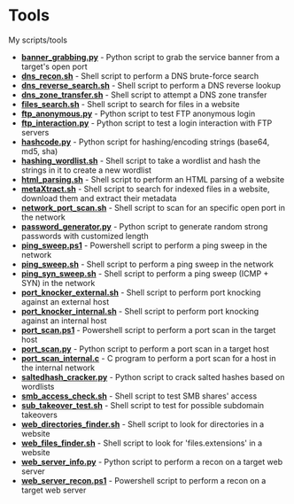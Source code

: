 # Tools
My scripts/tools

* [**banner_grabbing.py**](https://github.com/rafaelbaldasso/Tools/blob/main/banner_grabbing.py) - Python script to grab the service banner from a target's open port 
* [**dns_recon.sh**](https://github.com/rafaelbaldasso/Tools/blob/main/dns_recon.sh) - Shell script to perform a DNS brute-force search
* [**dns_reverse_search.sh**](https://github.com/rafaelbaldasso/Tools/blob/main/dns_reverse_search.sh) - Shell script to perform a DNS reverse lookup
* [**dns_zone_transfer.sh**](https://github.com/rafaelbaldasso/Tools/blob/main/dns_zone_transfer.sh) - Shell script to attempt a DNS zone transfer
* [**files_search.sh**](https://github.com/rafaelbaldasso/Tools/blob/main/files_search.sh) - Shell script to search for files in a website
* [**ftp_anonymous.py**](https://github.com/rafaelbaldasso/Tools/blob/main/ftp_anonymous.py) - Python script to test FTP anonymous login
* [**ftp_interaction.py**](https://github.com/rafaelbaldasso/Tools/blob/main/ftp_interaction.py) - Python script to test a login interaction with FTP servers
* [**hashcode.py**](https://github.com/rafaelbaldasso/Tools/blob/main/hashcode.py) - Python script for hashing/encoding strings (base64, md5, sha)
* [**hashing_wordlist.sh**](https://github.com/rafaelbaldasso/Tools/blob/main/hashing_wordlist.sh) - Shell script to take a wordlist and hash the strings in it to create a new wordlist
* [**html_parsing.sh**](https://github.com/rafaelbaldasso/Tools/blob/main/html_parsing.sh) - Shell script to perform an HTML parsing of a website
* [**metaXtract.sh**](https://github.com/rafaelbaldasso/Tools/blob/main/metaXtract.sh) - Shell script to search for indexed files in a website, download them and extract their metadata
* [**network_port_scan.sh**](https://github.com/rafaelbaldasso/Tools/blob/main/network_port_scan.sh) - Shell script to scan for an specific open port in the network
* [**password_generator.py**](https://github.com/rafaelbaldasso/Tools/blob/main/password_generator.py) - Python script to generate random strong passwords with customized length
* [**ping_sweep.ps1**](https://github.com/rafaelbaldasso/Tools/blob/main/ping_sweep.ps1) - Powershell script to perform a ping sweep in the network
* [**ping_sweep.sh**](https://github.com/rafaelbaldasso/Tools/blob/main/ping_sweep.sh) - Shell script to perform a ping sweep in the network
* [**ping_syn_sweep.sh**](https://github.com/rafaelbaldasso/Tools/blob/main/ping_syn_sweep.sh) - Shell script to perform a ping sweep (ICMP + SYN) in the network
* [**port_knocker_external.sh**](https://github.com/rafaelbaldasso/Tools/blob/main/port_knocker_external.sh) - Shell script to perform port knocking against an external host
* [**port_knocker_internal.sh**](https://github.com/rafaelbaldasso/Tools/blob/main/port_knocker_internal.sh) - Shell script to perform port knocking against an internal host
* [**port_scan.ps1**](https://github.com/rafaelbaldasso/Tools/blob/main/port_scan.ps1) - Powershell script to perform a port scan in the target host
* [**port_scan.py**](https://github.com/rafaelbaldasso/Tools/blob/main/port_scan.py) - Python script to perform a port scan in a target host
* [**port_scan_internal.c**](https://github.com/rafaelbaldasso/Tools/blob/main/port_scan_internal.c) - C program to perform a port scan for a host in the internal network
* [**saltedhash_cracker.py**](https://github.com/rafaelbaldasso/Tools/blob/main/saltedhash_cracker.py) - Python script to crack salted hashes based on wordlists
* [**smb_access_check.sh**](https://github.com/0xDuskr/Tools/blob/main/smb_access_check.sh) - Shell script to test SMB shares' access 
* [**sub_takeover_test.sh**](https://github.com/rafaelbaldasso/Tools/blob/main/sub_takeover_test.sh) - Shell script to test for possible subdomain takeovers
* [**web_directories_finder.sh**](https://github.com/rafaelbaldasso/Tools/blob/main/web_directories_finder.sh) - Shell script to look for directories in a website
* [**web_files_finder.sh**](https://github.com/rafaelbaldasso/Tools/blob/main/web_files_finder.sh) - Shell script to look for 'files.extensions' in a website
* [**web_server_info.py**](https://github.com/rafaelbaldasso/Tools/blob/main/web_server_info.py) - Python script to perform a recon on a target web server 
* [**web_server_recon.ps1**](https://github.com/rafaelbaldasso/Tools/blob/main/web_server_recon.ps1) - Powershell script to perform a recon on a target web server 
